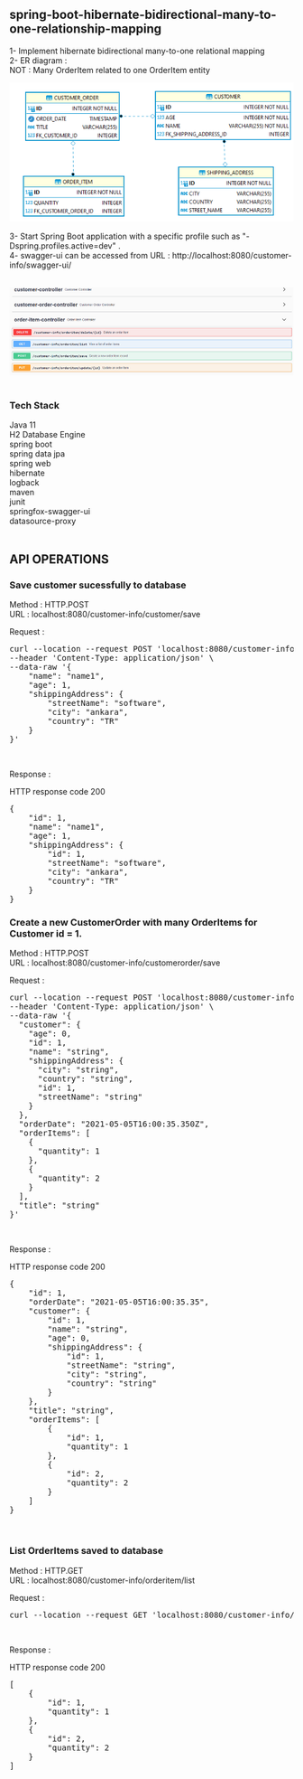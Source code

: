 ## spring-boot-hibernate-bidirectional-many-to-one-relationship-mapping

1- Implement hibernate bidirectional many-to-one relational mapping <br/>
2- ER diagram :  <br/>
NOT : Many OrderItem related to one OrderItem entity <br/>

![many_to_one_er_diagram](doc/many_to_one_er_diagram.png) <br/>


3- Start Spring Boot application with a specific profile such as "-Dspring.profiles.active=dev" . <br/>
4- swagger-ui can be accessed from URL : http://localhost:8080/customer-info/swagger-ui/ <br/><br/>

![swagger_ui](doc/swagger_ui.png) <br/>
<br/>

### Tech Stack
Java 11 <br/>
H2 Database Engine <br/>
spring boot <br/>
spring data jpa <br/>
spring web <br/>
hibernate <br/>
logback <br/>
maven <br/>
junit <br/>
springfox-swagger-ui <br/>
datasource-proxy <br/>
<br/>


## API OPERATIONS
### Save customer sucessfully to database

Method : HTTP.POST <br/>
URL : localhost:8080/customer-info/customer/save <br/>

Request : 
<pre>
curl --location --request POST 'localhost:8080/customer-info/customer/save' \
--header 'Content-Type: application/json' \
--data-raw '{
    "name": "name1",
    "age": 1,
    "shippingAddress": {
        "streetName": "software",
        "city": "ankara",
        "country": "TR"
    }
}'
</pre><br/>

Response : 

HTTP response code 200 <br/>
<pre>
{
    "id": 1,
    "name": "name1",
    "age": 1,
    "shippingAddress": {
        "id": 1,
        "streetName": "software",
        "city": "ankara",
        "country": "TR"
    }
}
</pre>

### Create a new CustomerOrder with many OrderItems for Customer id = 1.

Method : HTTP.POST <br/>
URL : localhost:8080/customer-info/customerorder/save <br/>

Request : 
<pre>
curl --location --request POST 'localhost:8080/customer-info/customerorder/save' \
--header 'Content-Type: application/json' \
--data-raw '{
  "customer": {
    "age": 0,
    "id": 1,
    "name": "string",
    "shippingAddress": {
      "city": "string",
      "country": "string",
      "id": 1,
      "streetName": "string"
    }
  },
  "orderDate": "2021-05-05T16:00:35.350Z",
  "orderItems": [
    {
      "quantity": 1
    },
    {
      "quantity": 2
    }
  ],
  "title": "string"
}'
</pre><br/>

Response : 

HTTP response code 200 <br/>
<pre>
{
    "id": 1,
    "orderDate": "2021-05-05T16:00:35.35",
    "customer": {
        "id": 1,
        "name": "string",
        "age": 0,
        "shippingAddress": {
            "id": 1,
            "streetName": "string",
            "city": "string",
            "country": "string"
        }
    },
    "title": "string",
    "orderItems": [
        {
            "id": 1,
            "quantity": 1
        },
        {
            "id": 2,
            "quantity": 2
        }
    ]
}
</pre><br/>

### List OrderItems saved to database

Method : HTTP.GET <br/>
URL : localhost:8080/customer-info/orderitem/list <br/>

Request : 
<pre>
curl --location --request GET 'localhost:8080/customer-info/orderitem/list'
</pre><br/>

Response : 

HTTP response code 200 <br/>
<pre>
[
    {
        "id": 1,
        "quantity": 1
    },
    {
        "id": 2,
        "quantity": 2
    }
]
</pre><br/>
